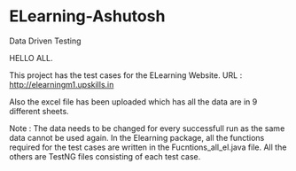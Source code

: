 # ELearning-Ashutosh
Data Driven Testing

HELLO ALL.

This project has the test cases for the ELearning Website. URL : http://elearningm1.upskills.in

Also the excel file has been uploaded which has all the data are in 9 different sheets.

Note : The data needs to be changed for every successfull run as the same data cannot be used again. 
       In the Elearning package, all the functions required for the test cases are written in the Fucntions_all_el.java file. 
       All the others are TestNG files consisting of each test case. 
